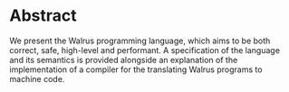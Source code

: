 # Abstract

We present the Walrus programming language, which aims to be both correct, safe,
high-level and performant. A specification of the language and its semantics is
provided alongside an explanation of the implementation of a compiler for the
translating Walrus programs to machine code.

